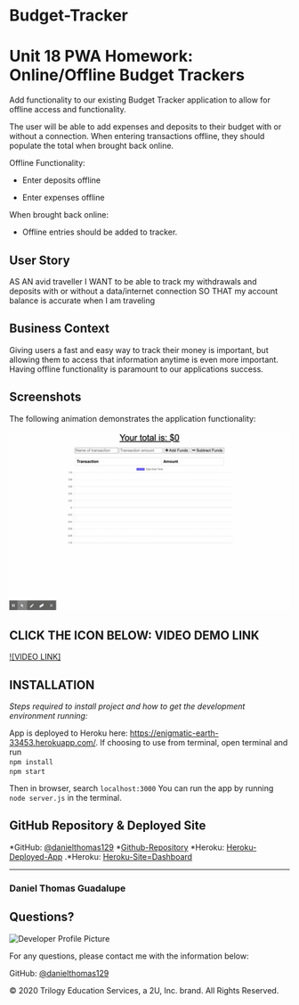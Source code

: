 # Budget-Tracker
# Unit 18 PWA Homework: Online/Offline Budget Trackers

Add functionality to our existing Budget Tracker application to allow for offline access and functionality.

The user will be able to add expenses and deposits to their budget with or without a connection. When entering transactions offline, they should populate the total when brought back online.

Offline Functionality:

  * Enter deposits offline

  * Enter expenses offline

When brought back online:

  * Offline entries should be added to tracker.

## User Story
AS AN avid traveller
I WANT to be able to track my withdrawals and deposits with or without a data/internet connection
SO THAT my account balance is accurate when I am traveling

## Business Context

Giving users a fast and easy way to track their money is important, but allowing them to access that information anytime is even more important. Having offline functionality is paramount to our applications success.

## Screenshots
The following animation demonstrates the application functionality:

![DEMO](./Budget-Tracker.gif)

## CLICK THE ICON BELOW: VIDEO DEMO LINK

[![VIDEO LINK]](https://drive.google.com/file/d/1zkdoJlZzwvobJYRtcn_OD3UlVZA5h2AF/view)

## INSTALLATION

*Steps required to install project and how to get the development environment running:*

App is deployed to Heroku here: https://enigmatic-earth-33453.herokuapp.com/.
If choosing to use from terminal, open terminal and run    
```npm install```     
```npm start```   


Then in browser, search 
```localhost:3000``` 
You can run the app by running  `node server.js` in the terminal.

## GitHub Repository & Deployed Site
*GitHub: [@danielthomas129](https://enigmatic-earth-33453.herokuapp.com/)
*[Github-Repository](https://github.com/danielthomas129/Budget-Tracker)
*Heroku: [Heroku-Deployed-App](https://floating-plateau-83723.herokuapp.com/)
.*Heroku: [Heroku-Site=Dashboard](https://dashboard.heroku.com/apps/enigmatic-earth-33453)
- - -

### Daniel Thomas Guadalupe
  
  ## Questions?
  
  ![Developer Profile Picture](https://avatars3.githubusercontent.com/u/74033385?v=4) 
  
  For any questions, please contact me with the information below:
 
  GitHub: [@danielthomas129](https://github.com/danielthomas129/Budget-Tracker)
  
© 2020 Trilogy Education Services, a 2U, Inc. brand. All Rights Reserved.


